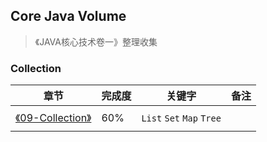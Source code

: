 ## Core Java Volume

> 《JAVA核心技术卷一》整理收集

### Collection

| 章节                                           | 完成度 | 关键字                       | 备注  |
| -------------------------------------------- | --- | ------------------------- | --- |
|                                              |     |                           |     |
| [《09-Collection》](./09-collection/README.md) | 60% | `List` `Set` `Map` `Tree` |     |
|                                              |     |                           |     |
